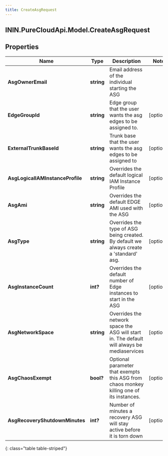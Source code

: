 ```yaml
---
title: CreateAsgRequest
---
```

## ININ.PureCloudApi.Model.CreateAsgRequest

## Properties

|Name | Type | Description | Notes|
|------------ | ------------- | ------------- | -------------|
| **AsgOwnerEmail** | **string** | Email address of the individual starting the ASG | |
| **EdgeGroupId** | **string** | Edge group that the user wants the asg edges to be assigned to. | [optional] |
| **ExternalTrunkBaseId** | **string** | Trunk base that the user wants the asg edges to be assigned to | [optional] |
| **AsgLogicalIAMInstanceProfile** | **string** | Overrides the default logical IAM Instance Profile | [optional] |
| **AsgAmi** | **string** | Overrides the default EDGE AMI used with the ASG | [optional] |
| **AsgType** | **string** | Overrides the type of ASG being created.  By default we always create a &#39;standard&#39; asg. | [optional] |
| **AsgInstanceCount** | **int?** | Overrides the default number of Edge instances to start in the ASG | [optional] |
| **AsgNetworkSpace** | **string** | Overrides the network space the ASG will start in.  The default will always be mediaservices | [optional] |
| **AsgChaosExempt** | **bool?** | Optional parameter that exempts this ASG from chaos monkey killing one of its instances. | [optional] |
| **AsgRecoveryShutdownMinutes** | **int?** | Number of minutes a recovery ASG will stay active before it is torn down | [optional] |
{: class="table table-striped"}


